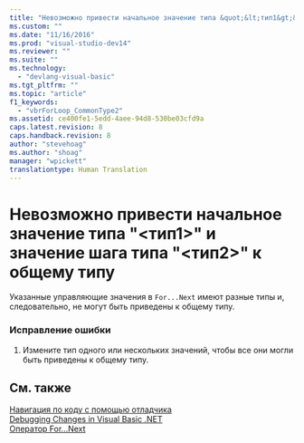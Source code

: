 ```yaml
---
title: "Невозможно привести начальное значение типа &quot;&lt;тип1&gt;&quot; и значение шага типа &quot;&lt;тип2&gt;&quot; к общему типу | Microsoft Docs"
ms.custom: ""
ms.date: "11/16/2016"
ms.prod: "visual-studio-dev14"
ms.reviewer: ""
ms.suite: ""
ms.technology: 
  - "devlang-visual-basic"
ms.tgt_pltfrm: ""
ms.topic: "article"
f1_keywords: 
  - "vbrForLoop_CommonType2"
ms.assetid: ce400fe1-5edd-4aee-94d8-530be03cfd9a
caps.latest.revision: 8
caps.handback.revision: 8
author: "stevehoag"
ms.author: "shoag"
manager: "wpickett"
translationtype: Human Translation
---
```

# Невозможно привести начальное значение типа &quot;&lt;тип1&gt;&quot; и значение шага типа &quot;&lt;тип2&gt;&quot; к общему типу
Указанные управляющие значения в `For...Next` имеют разные типы и, следовательно, не могут быть приведены к общему типу.  
  
### Исправление ошибки  
  
1.  Измените тип одного или нескольких значений, чтобы все они могли быть приведены к общему типу.  
  
## См. также  
 [Навигация по коду с помощью отладчика](/visual-studio/debugger/navigating-through-code-with-the-debugger)   
 [Debugging Changes in Visual Basic .NET](http://msdn.microsoft.com/ru-ru/0e82bb0d-8bb2-4fe8-87d1-75f24c7cfd75)   
 [Оператор For...Next](../../visual-basic/language-reference/statements/for-next-statement.md)